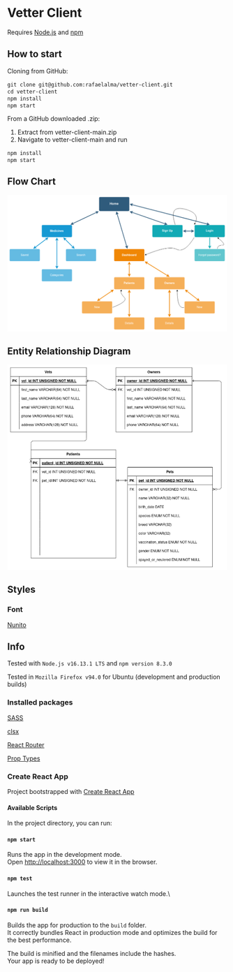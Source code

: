# Vetter Client

Requires [Node.js](https://nodejs.org/en/) and [npm](https://www.npmjs.com/)

## How to start

Cloning from GitHub:

```
git clone git@github.com:rafaelalma/vetter-client.git
cd vetter-client
npm install
npm start
```

From a GitHub downloaded .zip:

1. Extract from vetter-client-main.zip
2. Navigate to vetter-client-main and run

```
npm install
npm start
```

## Flow Chart

![Flow Chart](vetter-flow-chart.drawio.png)

## Entity Relationship Diagram

![Entity Relationship Diagram](vetter-entity-relationship-diagram.drawio.png)

## Styles

### Font

[Nunito](https://fonts.google.com/specimen/Nunito)

## Info

Tested with `Node.js v16.13.1 LTS` and `npm version 8.3.0`

Tested in `Mozilla Firefox v94.0` for Ubuntu (development and production builds)

### Installed packages

[SASS](https://sass-lang.com/)

[clsx](https://www.npmjs.com/package/clsx)

[React Router](https://reactrouter.com/)

[Prop Types](https://www.npmjs.com/package/prop-types)

### Create React App

Project bootstrapped with [Create React App](https://github.com/facebook/create-react-app)

#### Available Scripts

In the project directory, you can run:

#### `npm start`

Runs the app in the development mode.\
Open [http://localhost:3000](http://localhost:3000) to view it in the browser.

#### `npm test`

Launches the test runner in the interactive watch mode.\

#### `npm run build`

Builds the app for production to the `build` folder.\
It correctly bundles React in production mode and optimizes the build for the best performance.

The build is minified and the filenames include the hashes.\
Your app is ready to be deployed!
